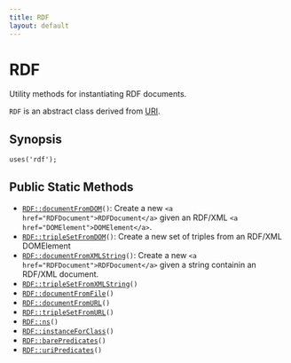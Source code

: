 ```yaml
---
title: RDF
layout: default
---
```


# RDF

Utility methods for instantiating RDF documents.

<code>RDF</code> is an abstract class derived from <a href="URI">URI</a>.

## Synopsis

<pre><code>uses('rdf');
</code></pre>
## Public Static Methods

* <code><a href="RDF%3A%3AdocumentFromDOM">RDF::documentFromDOM</a>()</code>: Create a new `<a href="RDFDocument">RDFDocument</a>` given an RDF/XML `<a href="DOMElement">DOMElement</a>`.
* <code><a href="RDF%3A%3AtripleSetFromDOM">RDF::tripleSetFromDOM</a>()</code>: Create a new set of triples from an RDF/XML DOMElement
* <code><a href="RDF%3A%3AdocumentFromXMLString">RDF::documentFromXMLString</a>()</code>: Create a new `<a href="RDFDocument">RDFDocument</a>` given a string containin an RDF/XML
document.
* <code><a href="RDF%3A%3AtripleSetFromXMLString">RDF::tripleSetFromXMLString</a>()</code>
* <code><a href="RDF%3A%3AdocumentFromFile">RDF::documentFromFile</a>()</code>
* <code><a href="RDF%3A%3AdocumentFromURL">RDF::documentFromURL</a>()</code>
* <code><a href="RDF%3A%3AtripleSetFromURL">RDF::tripleSetFromURL</a>()</code>
* <code><a href="RDF%3A%3Ans">RDF::ns</a>()</code>
* <code><a href="RDF%3A%3AinstanceForClass">RDF::instanceForClass</a>()</code>
* <code><a href="RDF%3A%3AbarePredicates">RDF::barePredicates</a>()</code>
* <code><a href="RDF%3A%3AuriPredicates">RDF::uriPredicates</a>()</code>

